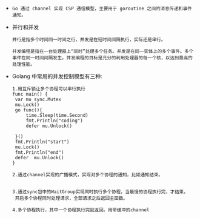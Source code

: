 

- ```
  Go 通过 channel 实现 CSP 通信模型，主要用于 goroutine 之间的消息传递和事件通知。
  ```

  
  
- 并行和并发

  ```
  并行是指多个时间同一时间之行，并发是在短时间间隔执行，实际还是串行。
  
  并发编程是指在一台处理器上“同时”处理多个任务。并发是在同一实体上的多个事件。多个事件在同一时间间隔发生。并发编程的目标是充分的利用处理器的每一个核，以达到最高的处理性能。
  ```

- Golang 中常用的并发控制模型有三种:

   ```
  1.用互斥锁让多个协程可以串行执行
  func main() {
    var mu sync.Mutex
  	mu.Lock()
  	go func(){
  		time.Sleep(time.Second)
  		fmt.Println("coding")
  		defer mu.Unlock()
  
  	}()
  	fmt.Println("start")
  	mu.Lock()
  	fmt.Println("end")
  	defer  mu.Unlock()
  }
  
  2.通过channel实现的广播模式，实现对多个协程的通知，比如通知结束。
  
  
  3.通过sync包中的WaitGroup实现同时执行多个协程，当最慢的协程执行完，才结束。
  	开启多个协程同时处理请求，全部请求之后返回主函数。
  
  4.多个协程执行，其中一个协程执行完就返回。用带缓冲的channel
  
  ```
  
  

